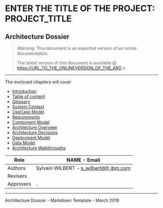 # ENTER THE TITLE OF THE PROJECT: PROJECT_TITLE

## Architecture Dossier

> _Warning:_ This document is an exported version of an online documentation.
>
> The latest version of this document is available @
> <https://URL_TO_THE_ONLINEVERSION_OF_THE_ARD>
>  s

* * *

The enclosed chapters will cover

-   [Introduction](./0000.Introduction.md)
-   [Table of content](./0001.TableOfContent.md)
-   [Glossary](./0002.Glossary.md)
-   [System Context](./0100.SystemContext.md)
-   [UseCase Model](./0200.UseCaseModel.md)
-   [Requirements](./0300.Requirements.md)
-   [Component Model](./0400.ComponentsModel.md)
-   [Architecture Overview](./0500.ArchitectureOverview.md)
-   [Architecture Decisions](./0600.ArchitectureDecisions.md)
-   [Deployment Model](./0700.DeploymentModel.md)
-   [Data Model](./0800.DataModel.md)
-   [Architecture Walkthroughs](./0900.Walkthroughs.md)

| Role      | NAME - Email                           |
| --------- | -------------------------------------- |
| Authors   | Sylvain WILBERT - s_wilbert@fr.ibm.com |
| Revisers  |                                        |
| Approvers | .                                      |

* * *

Architecture Dossier - Markdown Template - March 2018
